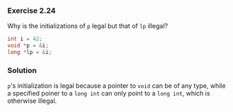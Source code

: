 ### Exercise 2.24

Why is the initializations of `p` legal but that of `lp` illegal?

```cpp
int i = 42;
void *p = &i;
long *lp = &i;
```

### Solution

`p`'s initialization is legal because a pointer to `void` can be of any type,
while a specified poiner to a `long int` can only point to a `long int`, which
is otherwise illegal.
